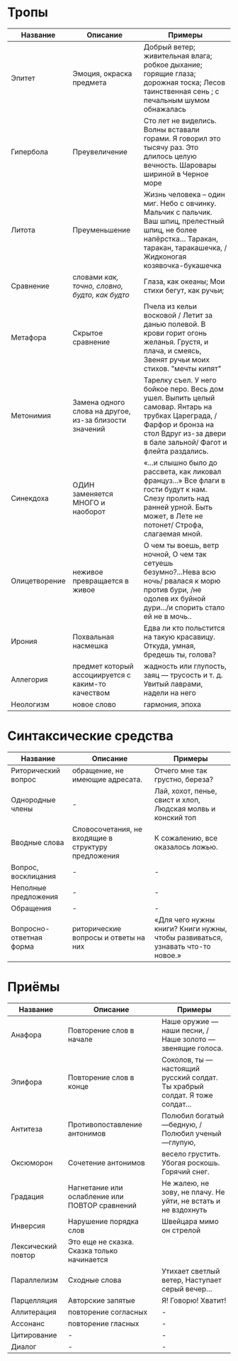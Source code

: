 # Тропы
| Название | Описание | Примеры |
| ---- | ---- | ---- |
| Эпитет | Эмоция, окраска предмета | Добрый ветер; живительная влага; робкое дыхание; горящие глаза; дорожная тоска; Лесов таинственная сень ; с печальным шумом обнажалась |
| Гипербола | Преувеличение | Сто лет не виделись. Волны вставали горами. Я говорил это тысячу раз. Это длилось целую вечность. Шаровары шириной в Черное море |
| Литота | Преуменьшение | Жизнь человека – один миг. Небо с овчинку. Мальчик с пальчик. Ваш шпиц, прелестный шпиц, не более напёрстка… Таракан, таракан, таракашечка, / Жидконогая козявочка-букашечка |
| Сравнение | словами *как, точно, словно, будто, как будто* | Глаза, как океаны; Мои стихи бегут, как ручьи;
| Метафора | Скрытое сравнение | Пчела из кельи восковой / Летит за данью полевой. В крови горит огонь желанья. Грустя, и плача, и смеясь, Звенят ручьи моих стихов. "мечты кипят"
| Метонимия | Замена одного слова на другое, из-за близости значений | Тарелку съел. У него бойкое перо. Весь дом ушел. Выпить целый самовар. Янтарь на трубках Цареграда, /Фарфор и бронза на стол Вдруг из-за двери в бале зальной/ Фагот и флейта раздались. |
| Синекдоха | ОДИН заменяется МНОГО и наоборот | «...и слышно было до рассвета, как ликовал француз...» Все флаги в гости будут к нам. Слезу пролить над ранней урной. Быть может, в Лете не потонет/ Строфа, слагаемая мной. |
| Олицетворение | неживое превращается в живое | О чем ты воешь, ветр ночной, О чем так сетуешь безумно?...Нева всю ночь/ рвалася к морю против бури, /не одолев их буйной дури.../и спорить стало ей не в мочь..
| Ирония | Похвальная насмешка | Едва ли кто польстится на такую красавицу. Откуда, умная, бредешь ты, голова? |
| Аллегория | предмет который ассоциируется с каким-то качеством | жадность или глупость, заяц — трусость и т. д. Увитый лаврами, надели на него |
| Неологизм | новое слово | гармония, эпоха |

# Синтаксические средства
| Название | Описание | Примеры |
| ---- | ---- | ---- |
| Риторический вопрос | обращение, не имеющие адресата. | Отчего мне так грустно, береза? 
| Однородные члены | - | Лай, хохот, пенье, свист и хлоп, Людская молвь и конский топ |
| Вводные слова | Словосочетания, не входящие в структуру предложения | К сожалению, все оказалось ложью. |
| Вопрос, восклицания | - | - |
| Неполные предложения | - | - |
| Обращения | - | - |
| Вопросно-ответная форма | риторические вопросы и ответы на них | «Для чего нужны книги? Книги нужны, чтобы развиваться, узнавать что-то новое.» |

# Приёмы 
| Название | Описание | Примеры |
| ---- | ---- | ---- |
| Анафора | Повторение слов в начале | Наше оружие — наши песни, / Наше золото — звенящие голоса. |
| Эпифора | Повторение слов в конце | Соколов, ты — настоящий русский солдат. Ты храбрый солдат. Я тоже солдат... |
| Антитеза | Противопоставление антонимов | Полюбил богатый—бедную, / Полюбил ученый—глупую,
| Оксюморон | Сочетение антонимов | весело грустить. Убогая роскошь. Горячий снег.
| Градация | Нагнетание или ослабление или ПОВТОР сравнений | Не жалею, не зову, не плачу. Не уйти, не встать и не вздохнуть |
| Инверсия | Нарушение порядка слов | Швейцара мимо он стрелой |
| Лексический повтор | Это еще не сказка. Сказка только начинается
| Параллелизм | Сходные слова | Утихает светлый ветер, Наступает серый вечер…
| Парцелляция | Авторские запятые | Я! Говорю! Хватит! |
| Аллитерация | повторение согласных | - |
| Ассонанс | повторение гласных | - | - |
| Цитирование | - | - |
| Диалог | - | - |
